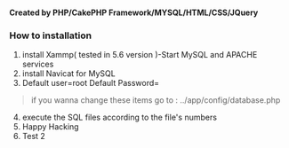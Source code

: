 #### Created by PHP/CakePHP Framework/MYSQL/HTML/CSS/JQuery

### How to installation
1. install Xammp( tested in 5.6 version )-Start MySQL and APACHE services
2. install Navicat for MySQL
3. Default user=root Default Password=       
> if you wanna change these items go to : ../app/config/database.php
4. execute the SQL files according to the file's numbers
5. Happy Hacking
6. Test 2
